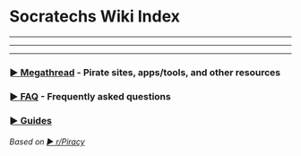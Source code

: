 # Socratechs Wiki Index



---

---

---



### [► Megathread](https://github.com/dexter21767/socratechs/blob/gh-pages/megathread.md) - Pirate sites, apps/tools, and other resources



### [► FAQ](https://github.com/dexter21767/socratechs/blob/gh-pages/faq.md) - Frequently asked questions



### [► Guides](https://github.com/dexter21767/socratechs/blob/gh-pages/guides.md)




###### Based on [► r/Piracy](https://www.reddit.com/r/Piracy/wiki)


